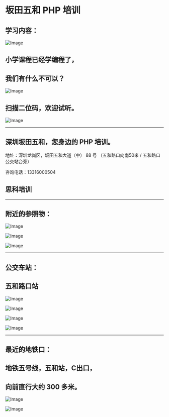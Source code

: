 # 坂田五和 PHP 培训

## 学习内容：

![Image](./php_face.jpg)

## 小学课程已经学编程了，
## 我们有什么不可以？

![Image](./php_back.jpg)

## 扫描二位码，欢迎试听。

![Image](./weichat.jpg)

****

## 深圳坂田五和，您身边的 PHP 培训。

地址：深圳龙岗区，坂田五和大道（中） 88 号 （五和路口向南50米 / 五和路口公交站台旁）

咨询电话：13316000504

## 思科培训

****

## 附近的参照物：

![Image](./address.jpg)

![Image](./address2.jpg)

![Image](./address3.jpg)

****

## 公交车站：

## 五和路口站

![Image](./bus.jpg)

![Image](./bus2.jpg)

![Image](./bus3.jpg)

![Image](./bus4.jpg)

****

## 最近的地铁口：

## 地铁五号线，五和站，C出口，

## 向前直行大约 300 多米。

![Image](./station.jpg)

![Image](./station2.jpg)










